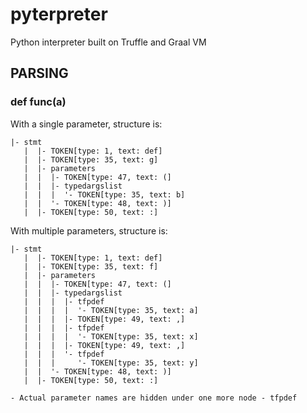 # pyterpreter
Python interpreter built on Truffle and Graal VM

## PARSING

### def func(a)
With a single parameter, structure is:
```
|- stmt
   |  |- TOKEN[type: 1, text: def]
   |  |- TOKEN[type: 35, text: g]
   |  |- parameters
   |  |  |- TOKEN[type: 47, text: (]
   |  |  |- typedargslist
   |  |  |  '- TOKEN[type: 35, text: b]
   |  |  '- TOKEN[type: 48, text: )]
   |  |- TOKEN[type: 50, text: :]
```

With multiple parameters, structure is:
```
|- stmt
   |  |- TOKEN[type: 1, text: def]
   |  |- TOKEN[type: 35, text: f]
   |  |- parameters
   |  |  |- TOKEN[type: 47, text: (]
   |  |  |- typedargslist
   |  |  |  |- tfpdef
   |  |  |  |  '- TOKEN[type: 35, text: a]
   |  |  |  |- TOKEN[type: 49, text: ,]
   |  |  |  |- tfpdef
   |  |  |  |  '- TOKEN[type: 35, text: x]
   |  |  |  |- TOKEN[type: 49, text: ,]
   |  |  |  '- tfpdef
   |  |  |     '- TOKEN[type: 35, text: y]
   |  |  '- TOKEN[type: 48, text: )]
   |  |- TOKEN[type: 50, text: :]
```
    - Actual parameter names are hidden under one more node - tfpdef


